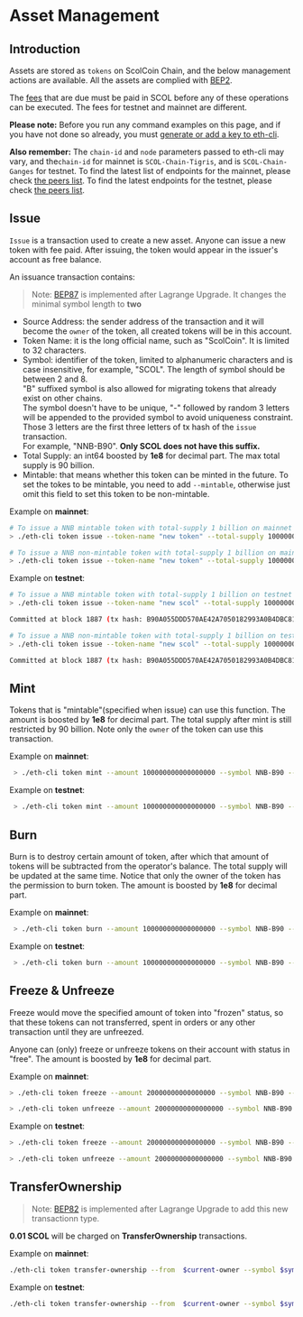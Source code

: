# Asset Management

## Introduction
Assets are stored as `tokens` on ScolCoin Chain, and the below management actions are available. All the assets are complied with [BEP2](https://github.com/githubusername/githubrepo/BEPs/blob/master/BEP2.md).

The [fees](trading-spec.md#fees) that are due must be paid in SCOL before any of these operations can be executed. The fees for testnet and mainnet are different.

**Please note:** Before you run any command examples on this page, and if you have not done so already, you must [generate or add a key to eth-cli](./keys.md).

**Also remember:** The `chain-id` and `node` parameters passed to eth-cli may vary, and the`chain-id` for mainnet is `SCOL-Chain-Tigris`, and is `SCOL-Chain-Ganges` for testnet. To find the latest list of  endpoints for the mainnet, please check [the peers list](https://dex.scolcoin.com/api/v1/peers). To find the latest endpoints for the testnet, please check [the peers list](https://testnet-dex.scolcoin.com/api/v1/peers).

## Issue

`Issue` is a transaction used to create a new asset. Anyone can issue a new token with fee paid. After issuing, the token would appear in the issuer's account as free balance.

An issuance transaction contains:

> Note: [BEP87](https://github.com/githubusername/githubrepo/BEPs/pull/87) is implemented after Lagrange Upgrade. It changes the minimal symbol length to **two**

* Source Address: the sender address of the transaction and it will become the `owner` of the token, all created tokens will be in this account.
* Token Name: it is the long official name, such as "ScolCoin". It is limited to 32 characters.
* Symbol: identifier of the token, limited to alphanumeric characters and is case insensitive, for example, "SCOL". The length of symbol should be between 2 and 8. <br/>
"B" suffixed symbol is also allowed for migrating tokens that already exist on other chains.<br/>
The symbol doesn't have to be unique, "-" followed by random 3 letters will be appended to the provided symbol to avoid uniqueness constraint.<br/>
Those 3 letters are the first three letters of tx hash of the `issue` transaction.<br/>
For example, "NNB-B90". **Only SCOL does not have this suffix.**<br/>
* Total Supply: an int64 boosted by **1e8** for decimal part. The max total supply is 90 billion.
* Mintable: that means whether this token can be minted in the future. To set the tokes to be mintable, you need to add `--mintable`, otherwise just omit this field to set this token to be non-mintable.

Example on **mainnet**:

```bash
# To issue a NNB mintable token with total-supply 1 billion on mainnet
> ./eth-cli token issue --token-name "new token" --total-supply 100000000000000000 --symbol NNB --mintable --from alice  --chain-id SCOL-Chain-Tigris   --node  https://dataseed5.defibit.io:443 --trust-node
```
```bash
# To issue a NNB non-mintable token with total-supply 1 billion on mainnet
> ./eth-cli token issue --token-name "new token" --total-supply 100000000000000000 --symbol NNB --from alice  --chain-id SCOL-Chain-Tigris   --node  https://dataseed5.defibit.io:443 --trust-node
```
Example on **testnet**:

```bash
# To issue a NNB mintable token with total-supply 1 billion on testnet
> ./eth-cli token issue --token-name "new scol" --total-supply 100000000000000000 --symbol NNB --mintable --from alice --chain-id=SCOL-Chain-Ganges --node=data-seed-pre-2-s1.scolcoin.com:80 --trust-node

Committed at block 1887 (tx hash: B90A055DDD570AE42A7050182993A0B4DBC81A0D, ... Issued NNB-B90...)
```

```bash
# To issue a NNB non-mintable token with total-supply 1 billion on testnet
> ./eth-cli token issue --token-name "new scol" --total-supply 100000000000000000 --symbol NNB --from alice --chain-id=SCOL-Chain-Ganges --node=data-seed-pre-2-s1.scolcoin.com:80 --trust-node

Committed at block 1887 (tx hash: B90A055DDD570AE42A7050182993A0B4DBC81A0D, ... Issued NNB-B90...)
```
## Mint
Tokens that is "mintable"(specified when issue) can use this function. The amount is  boosted by **1e8** for decimal part. The total supply after mint is still restricted by 90 billion. Note only the `owner` of the token can use this transaction.

Example on **mainnet**:

```bash
 > ./eth-cli token mint --amount 100000000000000000 --symbol NNB-B90 --from alice --chain-id SCOL-Chain-Tigris   --node  https://dataseed5.defibit.io:443  --trust-node
```

Example on **testnet**:

```bash
 > ./eth-cli token mint --amount 100000000000000000 --symbol NNB-B90 --from alice --chain-id=SCOL-Chain-Ganges --node=data-seed-pre-2-s1.scolcoin.com:80 --trust-node
```

## Burn
Burn is to destroy certain amount of token, after which that amount of tokens will be subtracted from the operator's balance. The total supply will be updated at the same time. Notice that only the owner of the token has the permission to burn token. The amount is  boosted by **1e8** for decimal part.

Example on **mainnet**:

```bash
 > ./eth-cli token burn --amount 100000000000000000 --symbol NNB-B90 --from alice --chain-id SCOL-Chain-Tigris   --node  https://dataseed5.defibit.io:443  --trust-node
```

Example on **testnet**:

```bash
 > ./eth-cli token burn --amount 100000000000000000 --symbol NNB-B90 --from alice --chain-id=SCOL-Chain-Ganges --node=data-seed-pre-2-s1.scolcoin.com:80 --trust-node
```

## Freeze & Unfreeze
Freeze would move the specified amount of token into "frozen" status, so that these tokens can not transferred, spent in orders or any other transaction until they are unfreezed.

Anyone can (only) freeze or unfreeze tokens on their account with status in "free". The amount is  boosted by **1e8** for decimal part.

Example on **mainnet**:

```bash
> ./eth-cli token freeze --amount 20000000000000000 --symbol NNB-B90 --from alice --chain-id SCOL-Chain-Tigris   --node  https://dataseed5.defibit.io:443 --trust-node
```


```bash
> ./eth-cli token unfreeze --amount 20000000000000000 --symbol NNB-B90 --from alice --chain-id SCOL-Chain-Tigris   --node  https://dataseed5.defibit.io:443  --trust-node
```

Example on **testnet**:

```bash
> ./eth-cli token freeze --amount 20000000000000000 --symbol NNB-B90 --from alice --chain-id=SCOL-Chain-Ganges --node=data-seed-pre-2-s1.scolcoin.com:80 --trust-node
```

```bash
> ./eth-cli token unfreeze --amount 20000000000000000 --symbol NNB-B90 --from alice --chain-id=SCOL-Chain-Ganges --node=data-seed-pre-2-s1.scolcoin.com:80 --trust-node
```

## TransferOwnership

> Note: [BEP82](https://github.com/githubusername/githubrepo/BEPs/pull/82) is implemented after Lagrange Upgrade to add this new transactionn type.

**0.01 SCOL** will be charged on **TransferOwnership** transactions.


Example on **mainnet**:

```bash
./eth-cli token transfer-ownership --from  $current-owner --symbol $symbol --new-owner $new-owner  --chain-id SCOL-Chain-Tigris   --node  https://dataseed5.defibit.io:443 --trust-node
```
Example on **testnet**:

```bash
./eth-cli token transfer-ownership --from  $current-owner --symbol $symbol --new-owner $new-owner --chain-id SCOL-Chain-Nile  --node=data-seed-pre-2-s1.scolcoin.com:80--trust-node
```

